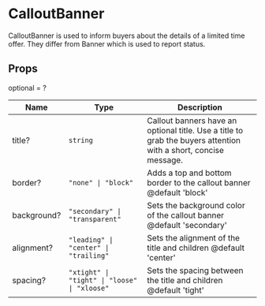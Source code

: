 # CalloutBanner

CalloutBanner is used to inform buyers about the details of a limited
time offer. They differ from Banner which is used to report status.

## Props

optional = ?

| Name        | Type                                                                | Description                                                                                                     |
| ----------- | ------------------------------------------------------------------- | --------------------------------------------------------------------------------------------------------------- |
| title?      | <code>string</code>                                                 | Callout banners have an optional title. Use a title to grab the buyers attention with a short, concise message. |
| border?     | <code>"none" &#124; "block"</code>                                  | Adds a top and bottom border to the callout banner @default 'block'                                             |
| background? | <code>"secondary" &#124; "transparent"</code>                       | Sets the background color of the callout banner @default 'secondary'                                            |
| alignment?  | <code>"leading" &#124; "center" &#124; "trailing"</code>            | Sets the alignment of the title and children @default 'center'                                                  |
| spacing?    | <code>"xtight" &#124; "tight" &#124; "loose" &#124; "xloose"</code> | Sets the spacing between the title and children @default 'tight'                                                |
